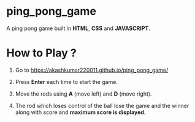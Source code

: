 # ping_pong_game

A ping pong game built in **HTML**, **CSS** and **JAVASCRIPT**. 

# **How to Play ?**

1. Go to https://akashkumar220011.github.io/ping_pong_game/

2. Press **Enter** each time to start the game.

3. Move the rods using **A** (move left) and **D** (move right).

4. The rod which loses control of the ball lose the game and the winner along with score and **maximum score is displayed**.





